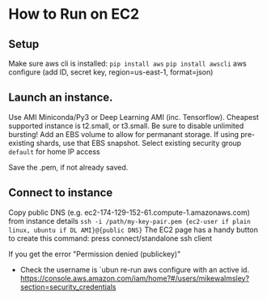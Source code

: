 # How to Run on EC2

## Setup

Make sure aws cli is installed:
`pip install aws`
`pip install awscli`
aws configure
(add ID, secret key, region=us-east-1, format=json)


## Launch an instance. 

Use AMI Miniconda/Py3 or Deep Learning AMI (inc. Tensorflow).
Cheapest supported instance is t2.small, or t3.small. Be sure to disable unlimited bursting!
Add an EBS volume to allow for permanant storage. 
If using pre-existing shards, use that EBS snapshot.
Select existing security group `default` for home IP access

Save the .pem, if not already saved.

## Connect to instance

Copy public DNS (e.g. ec2-174-129-152-61.compute-1.amazonaws.com) from instance details
`ssh -i /path/my-key-pair.pem {ec2-user if plain linux, ubuntu if DL AMI}@{public DNS}`
The EC2 page has a handy button to create this command: press connect/standalone ssh client

If you get the error "Permission denied (publickey)"
- Check the username is `ubun re-run aws configure with an active id.
https://console.aws.amazon.com/iam/home?#/users/mikewalmsley?section=security_credentials
